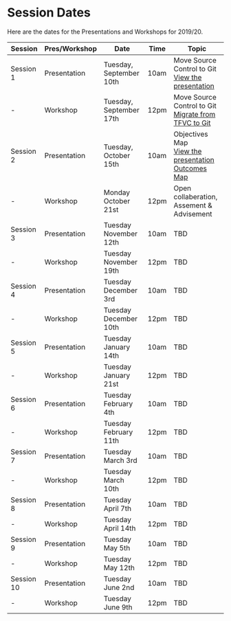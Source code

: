 # Session Dates

Here are the dates for the Presentations and Workshops for 2019/20.

Session | Pres/Workshop | Date | Time | Topic  
-- | -- | -- | -- | --
Session   1 | Presentation | Tuesday,   September 10th | 10am | Move Source Control to Git<br>[View the presentation](https://esdc-devcop.github.io/presentations/migrate-to-git.html#1)
  -| Workshop | Tuesday,   September 17th | 12pm | Move Source Control to Git<br>[Migrate from TFVC to Git](https://esdc-devcop.github.io/guides/source-control/tfvc-to-git.html)
Session   2 | Presentation | Tuesday,   October 15th | 10am | Objectives Map<br>[View the presentation](http://dialogue/grp/PR6893344/OneNote/AppDevSA/03-Reference%20Material/Presentations/DevCop.one#SA%20and%20Outcomes%20Map%20-%20Oct%2015%202019&section-id={5EC98638-1A31-4AFE-941E-9AD50872138F}&page-id={66461AC0-9116-4364-B799-BD16D6C2CB70}&end)<br>[Outcomes Map](http://dialogue/grp/PR6893344/OneNote/AppDevSA/02-Development%20(In%20Progress)/AppDev%20Roadmap.one#Outcomes%20and%20Dependencies%20Overview&section-id={5E16E60C-310B-49EF-8451-88E0CE4DA968}&page-id={67E8C1D8-F39B-498E-A809-EEAAB9BDAC88}&object-id={00AD0F45-6E68-0BA5-1DE4-4D2E8D11601E}&A9)
  -| Workshop | Monday   October 21st | 12pm | Open collaberation, Assement & Advisement
Session   3 | Presentation | Tuesday   November 12th | 10am | TBD
  -| Workshop | Tuesday   November 19th | 12pm | TBD
Session   4 | Presentation | Tuesday   December 3rd  | 10am | TBD
  -| Workshop | Tuesday   December 10th | 12pm | TBD
Session   5 | Presentation | Tuesday   January 14th | 10am | TBD
  -| Workshop | Tuesday   January 21st | 12pm | TBD
Session   6 | Presentation | Tuesday   February 4th | 10am | TBD
  -| Workshop | Tuesday   February 11th | 12pm | TBD
Session   7 | Presentation | Tuesday   March 3rd | 10am | TBD
  -| Workshop | Tuesday   March 10th | 12pm | TBD
Session   8 | Presentation | Tuesday   April 7th | 10am | TBD
  -| Workshop | Tuesday   April 14th | 12pm | TBD
Session   9 | Presentation | Tuesday   May 5th | 10am | TBD
  -| Workshop | Tuesday   May 12th | 12pm | TBD
Session   10 | Presentation | Tuesday   June 2nd | 10am | TBD
  -| Workshop | Tuesday   June 9th | 12pm | TBD
